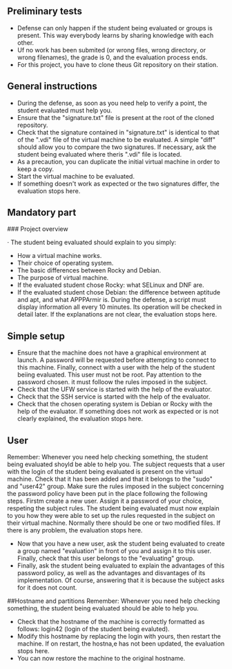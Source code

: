 ## Preliminary tests

- Defense can only happen if the student being evaluated or groups is present. This way everybody learns by sharing knowledge with each other.
- Uf no work has been submited (or wrong files, wrong directory, or wrong filenames), the grade is 0, and the evaluation process ends.
- For this project, you have to clone theus Git repository on their station.

## General instructions

- During the defense, as soon as you need help to verify a point, the student evaluated must help you.
- Ensure that the "signature.txt" file is present at the root of the cloned repository.
- Check that the signature contained in "signature.txt" is identical to that of the ".vdi" file of the virtual machine to be evaluated. A simple "diff" should allow you to compare the two signatures. If necessary, ask the student being evaluated where theris ".vdi" file is located.
- As a precaution, you can duplicate the initial virtual machine in order to keep a copy.
- Start the virtual machine to be evaluated.
- If something doesn't work as expected or the two signatures differ, the evaluation stops here.

## Mandatory part

### Project overview

· The student being evaluated should explain to you simply:
  - How a virtual machine works.
  - Their choice of operating system.
  - The basic differences between Rocky and Debian.
  - The purpose of virtual machine.
  - If the evaluated student chose Rocky: what SELinux and DNF are.
  - If the evaluated student chose Debian: the difference between aptitude and apt, and what APPPArmir is. During the defense, a script must display information all every 10 minutes. Its operation will be checked in detail later. If the explanations are not clear, the evaluation stops here.

## Simple setup
- Ensure that the machine does not have a graphical environment at launch. A password will be requested before attempting to connect to this machine. Finally, connect with a user with the help of the student beiing evaluated. This user must not be root. Pay attention to the password chosen. it must folloow the rules imposed in the subject.
- Check that the UFW service is started with the help of the evaluator.
- Check that the SSH service is started with the help of the evaluator.
- Check that the chosen operating system is Debian or Rocky with the help of the evaluator. If something does not work as expected or is not clearly explained, the evaluation stops here.

## User
Remember: Whenever you need help checking something, the student being evaluated shoyld be able to help you.
The subject requests that a user with the login of the student being evaluated is present on the virtual machine. Check that it has been added and that it belongs to the "sudo" and "user42" group.
Make sure the rules imposed in the subject concerning the password policy have been put in the place following the following steps.
Firstm create a new user. Assign it a password of your choice, respeting the subject rules. The student being evaluated must now explain to you how they were able to set up the rules requested in the subject on their virtual machine.
Normally there should be one or two modified files. If there is any problem, the evaluation stops here.
- Now that you have a new user, ask the student being evaluated to create a group named "evaluation" in front of you and assign it to this user. Finally, check that this user belongs to the "evaluating" group.
- Finally, ask the student being evaluated to explain the advantages of this password policy, as well as the advantages and disvantages of its implementation. Of course, answering that it is because the subject asks for it does not count.

##Hostname and partitions
Remember: Whenever you need help checking something, the student being evaluated should be able to help you.
- Check that the hostname of the machine is correctly formatted as follows: login42 (login of the student being evaluted).
- Modify this hostname by replacing the login with yours, then restart the machine. If on restart, the hostna,e has not been updated, the evaluation stops here.
- You can now restore the machine to the original hostname. 
